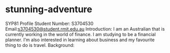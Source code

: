 # stunning-adventure
SYP81 Profile 
Student Number: S3704530
Email:s3704530@student.rmit.edu.au
Introduction: I am an Australian that is currently working in the world of finance. I am studying to be a financial planner. I'm also interested in learning about business and my favourite thing to do is travel.
Background:
